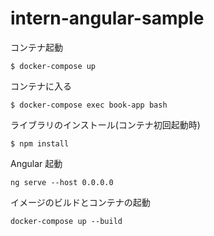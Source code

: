 # intern-angular-sample

コンテナ起動

```
$ docker-compose up
```

コンテナに入る

```
$ docker-compose exec book-app bash
```

ライブラリのインストール(コンテナ初回起動時)

```
$ npm install
```

Angular 起動

```
ng serve --host 0.0.0.0
```

イメージのビルドとコンテナの起動

```
docker-compose up --build
```
